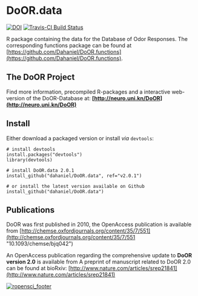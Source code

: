 DoOR.data
=========
[![DOI](https://zenodo.org/badge/doi/10.5281/zenodo.375618.svg)](http://dx.doi.org/10.5281/zenodo.375618)
[![Travis-CI Build Status](https://travis-ci.org/Dahaniel/DoOR.data.svg?branch=master)](https://travis-ci.org/Dahaniel/DoOR.data)


R package containing the data for the Database of Odor Responses. The corresponding functions package can be found at [https://github.com/Dahaniel/DoOR.functions](https://github.com/Dahaniel/DoOR.functions).

## The DoOR Project
Find more information, precompiled R-packages and a interactive web-version of the DoOR-Database at: **[http://neuro.uni.kn/DoOR](http://neuro.uni.kn/DoOR)**


## Install
Either download a packaged version or install _via_ `devtools`:
```{r}
# install devtools
install.packages("devtools")
library(devtools)

# install DoOR.data 2.0.1
install_github("dahaniel/DoOR.data", ref="v2.0.1")

# or install the latest version available on Github
install_github("dahaniel/DoOR.data")
```

## Publications
DoOR was first published in 2010, the OpenAccess publication is available from
[http://chemse.oxfordjournals.org/content/35/7/551](http://chemse.oxfordjournals.org/content/35/7/551 "10.1093/chemse/bjq042")

An OpenAccess publication regarding the comprehensive update to **DoOR version 2.0** is available from
A preprint of manuscript related to DoOR 2.0 can be found at bioRxiv: [http://www.nature.com/articles/srep21841](http://www.nature.com/articles/srep21841)

[![ropensci_footer](https://ropensci.org/public_images/ropensci_footer.png)](https://ropensci.org)
